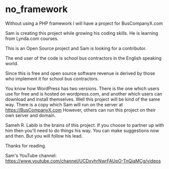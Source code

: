 # no_framework
Without using a PHP framework I will have a project for BusCompanyX.com 

Sam is creating this project while growing his coding skills.
He is learning from Lynda.com courses.

This is an Open Source project and Sam is looking for a contributor.

The end user of the code is school bus contractors
in the English speaking world.

Since this is free and open source
software revenue is derived by those who implement
it for school bus contractors.

You know how WordPress has two versions. There is the one
which users use for free and is hosted on wordpress.com,
and another which users can download and install themselves.
Well this project will be kind of the same way. There is a copy
which Sam will run on the server at https://BusCompanyX.com
However, others can run this project on their own server
and domain.

Sameh R. Labib is the brains of this project. If you choose to
partner up with him then you'll need to do things his way. You can make suggestions
now and then. But you will follow his lead.

Thanks for reading.

Sam's YouTube channel:
https://www.youtube.com/channel/UCDxyhrNwrFAUpO-TnQiaMCg/videos
